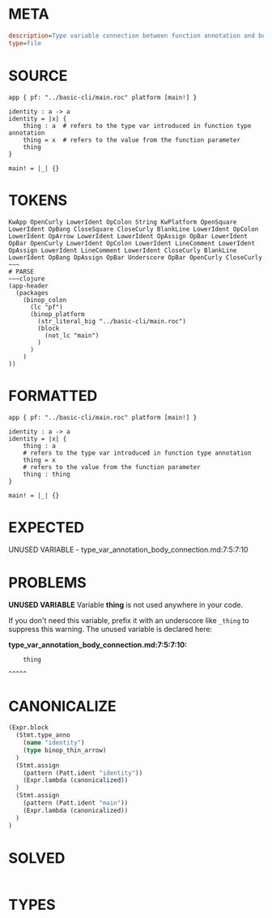 # META
~~~ini
description=Type variable connection between function annotation and body
type=file
~~~
# SOURCE
~~~roc
app { pf: "../basic-cli/main.roc" platform [main!] }

identity : a -> a
identity = |x| {
    thing : a  # refers to the type var introduced in function type annotation
    thing = x  # refers to the value from the function parameter
    thing
}

main! = |_| {}
~~~
# TOKENS
~~~text
KwApp OpenCurly LowerIdent OpColon String KwPlatform OpenSquare LowerIdent OpBang CloseSquare CloseCurly BlankLine LowerIdent OpColon LowerIdent OpArrow LowerIdent LowerIdent OpAssign OpBar LowerIdent OpBar OpenCurly LowerIdent OpColon LowerIdent LineComment LowerIdent OpAssign LowerIdent LineComment LowerIdent CloseCurly BlankLine LowerIdent OpBang OpAssign OpBar Underscore OpBar OpenCurly CloseCurly ~~~
# PARSE
~~~clojure
(app-header
  (packages
    (binop_colon
      (lc "pf")
      (binop_platform
        (str_literal_big "../basic-cli/main.roc")
        (block
          (not_lc "main")
        )
      )
    )
))
~~~
# FORMATTED
~~~roc
app { pf: "../basic-cli/main.roc" platform [main!] }

identity : a -> a
identity = |x| {
	thing : a
	# refers to the type var introduced in function type annotation
	thing = x
	# refers to the value from the function parameter
	thing : thing
}

main! = |_| {}
~~~
# EXPECTED
UNUSED VARIABLE - type_var_annotation_body_connection.md:7:5:7:10
# PROBLEMS
**UNUSED VARIABLE**
Variable **thing** is not used anywhere in your code.

If you don't need this variable, prefix it with an underscore like `_thing` to suppress this warning.
The unused variable is declared here:

**type_var_annotation_body_connection.md:7:5:7:10:**
```roc
    thing
```
    ^^^^^


# CANONICALIZE
~~~clojure
(Expr.block
  (Stmt.type_anno
    (name "identity")
    (type binop_thin_arrow)
  )
  (Stmt.assign
    (pattern (Patt.ident "identity"))
    (Expr.lambda (canonicalized))
  )
  (Stmt.assign
    (pattern (Patt.ident "main"))
    (Expr.lambda (canonicalized))
  )
)
~~~
# SOLVED
~~~clojure
~~~
# TYPES
~~~roc
~~~
